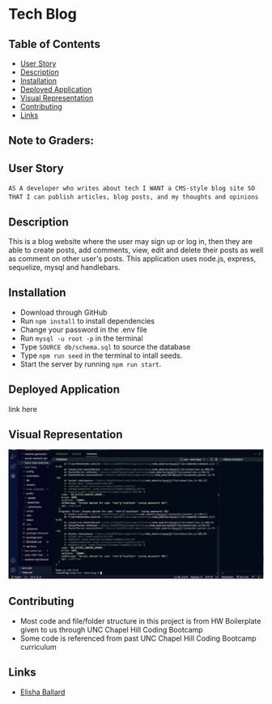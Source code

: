 # Tech Blog

## Table of Contents
- [User Story](#user-story)  
- [Description](#description)  
- [Installation](#installation)  
- [Deployed Application](#deployed-application)
- [Visual Representation](#visual-representation)
- [Contributing](#contributing) 
- [Links](#links)

## Note to Graders:

## User Story

`AS A developer who writes about tech
I WANT a CMS-style blog site
SO THAT I can publish articles, blog posts, and my thoughts and opinions`

## Description

This is a blog website where the user may sign up or log in, then they are able to create posts, add comments, view, edit and delete their posts as well as comment on other user's posts. This application uses node.js, express, sequelize, mysql and handlebars.

## Installation

- Download through GitHub
- Run `npm install` to install dependencies
- Change your password in the .env file
- Run `mysql -u root -p` in the terminal
- Type `SOURCE db/schema.sql` to source the database
- Type `npm run seed` in the terminal to intall seeds.
- Start the server by running `npm run start`.

## Deployed Application

link here

## Visual Representation

![Alt text](public/assets/errorscreen.png)

## Contributing

- Most code and file/folder structure in this project is from HW Boilerplate given to us through UNC Chapel Hill Coding Bootcamp
- Some code is referenced from past UNC Chapel Hill Coding Bootcamp curriculum

## Links

- [Elisha Ballard](https://www.github.com/ldom3976)  